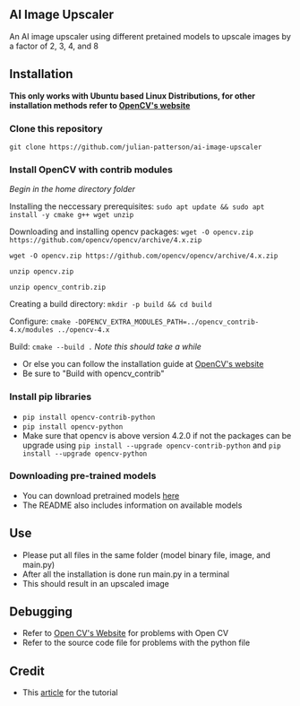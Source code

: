 ## AI Image Upscaler

An AI image upscaler using different pretained models to upscale images by a factor of 2, 3, 4, and 8

## Installation

**This only works with Ubuntu based Linux Distributions, for other installation methods refer to [OpenCV's website](https://docs.opencv.org/4.x/df/d65/tutorial_table_of_content_introduction.html)**

### Clone this repository

`git clone https://github.com/julian-patterson/ai-image-upscaler`

### Install OpenCV with contrib modules

_Begin in the home directory folder_

Installing the neccessary prerequisites:
`sudo apt update && sudo apt install -y cmake g++ wget unzip`

Downloading and installing opencv packages:
`wget -O opencv.zip https://github.com/opencv/opencv/archive/4.x.zip`

`wget -O opencv.zip https://github.com/opencv/opencv/archive/4.x.zip`

`unzip opencv.zip`

`unzip opencv_contrib.zip`

Creating a build directory:
`mkdir -p build && cd build`

Configure:
`cmake -DOPENCV_EXTRA_MODULES_PATH=../opencv_contrib-4.x/modules ../opencv-4.x`

Build:
`cmake --build .`
_Note this should take a while_

- Or else you can follow the installation guide at [OpenCV's website](https://docs.opencv.org/4.x/d7/d9f/tutorial_linux_install.html)
- Be sure to "Build with opencv_contrib"

### Install pip libraries

- `pip install opencv-contrib-python`
- `pip install opencv-python`
- Make sure that opencv is above version 4.2.0 if not the packages can be upgrade using `pip install --upgrade opencv-contrib-python` and `pip install --upgrade opencv-python`

### Downloading pre-trained models

- You can download pretrained models [here](https://github.com/opencv/opencv_contrib/tree/master/modules/dnn_superres)
- The README also includes information on available models

## Use

- Please put all files in the same folder (model binary file, image, and main.py)
- After all the installation is done run main.py in a terminal
- This should result in an upscaled image

## Debugging

- Refer to [Open CV's Website](https://docs.opencv.org/4.x/index.html) for problems with Open CV
- Refer to the source code file for problems with the python file

## Credit

- This [article](https://towardsdatascience.com/deep-learning-based-super-resolution-with-opencv-4fd736678066) for the tutorial
